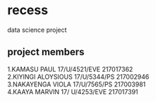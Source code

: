 # recess
data science project

## project members
  1.KAMASU PAUL	17/U/4521/EVE	       217017362                                                                                 
  2.KIYINGI ALOYSIOUS	17/U/5344/PS	 217002946                                                                                                       
  3.NAKAYENGA VIOLA	 17/U/7565/PS	   217003981                                                                                                                                 
  4.KAAYA MARVIN	17/ U/4253/EVE	   217017391
